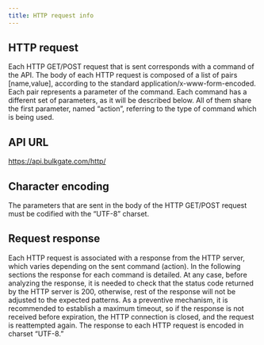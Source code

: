 ```yaml
---
title: HTTP request info
---
```


## HTTP request
Each HTTP GET/POST request that is sent corresponds with a command of the API. The body of each HTTP request is composed of a list of pairs [name,value], according to the standard application/x-www-form-encoded. Each pair represents a parameter of the command. Each command has a different set of parameters, as it will be described below. All of them share the first parameter, named “action”, referring to the type of command which is being used.

## API URL
https://api.bulkgate.com/http/

## Character encoding
The parameters that are sent in the body of the HTTP GET/POST request must be codified with the “UTF-8” charset.
 
## Request response
Each HTTP request is associated with a response from the HTTP server, which varies depending on the sent command (action). In the following sections the response for each command is detailed. At any case, before analyzing the response, it is needed to check that the status code returned by the HTTP server is 200, otherwise, rest of the response will not be adjusted to the expected patterns. As a preventive mechanism, it is recommended to establish a maximum timeout, so if the response is not received before expiration, the HTTP connection is closed, and the request is reattempted again. The response to each HTTP request is encoded in charset “UTF-8.”
